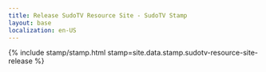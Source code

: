 ```yaml
---
title: Release SudoTV Resource Site - SudoTV Stamp
layout: base
localization: en-US
---
```


{% include stamp/stamp.html
    stamp=site.data.stamp.sudotv-resource-site-release
%}